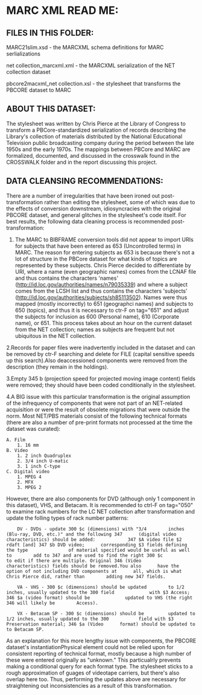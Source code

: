 # MARC XML READ ME:

## FILES IN THIS FOLDER:

MARC21slim.xsd - the MARCXML schema definitions for MARC serlializations

net collection_marcxml.xml - the MARCXML serialization of the NET collection dataset

pbcore2macxml_net collection.xsl - the stylesheet that transforms the PBCORE dataset to MARC

## ABOUT THIS DATASET:

The stylesheet was written by Chris Pierce at the Library of Congress to transform a PBCore-standardized serialization of records describing the Library's collection of materials distributed by the National Educational Television public broadcasting company during the period between the late 1950s and the early 1970s. The mappings between PBCore and MARC are formalized, documented, and discussed in the crosswalk found in the CROSSWALK folder and in the report discussing this project.


## DATA CLEANSING RECOMMENDATIONS:

There are a number of irregularities that have been ironed out post-transformation rather than editing the stylesheet, some of which was due to the effects of conversion downstream, idiosyncracies with the original PBCORE dataset, and general glitches in the stylesheet's code itself. For best results, the following data cleaning process is recommended post-transformation:

1. The MARC to BIBFRAME conversion tools did not appear to import URIs for subjects that have been entered as 653 (Uncontrolled terms) in MARC. The reason for entering subjects as 653 is because there's not a lot of structure in the PBCore dataset for what kinds of topics are represented by these subjects. Chris Pierce decided to differentiate by URI, where a name (even geographic names) comes from the LCNAF file and thus contains the characters 'names' (http://id.loc.gov/authorities/names/n79035339) and where a subject comes from the LCSH list and thus contains the characters 'subjects' (http://id.loc.gov/authorities/subjects/sh85113502). Names were thus mapped (mostly incorrectly) to 651 (geographci names) and subjects to 650 (topics), and thus it is necessary to ctr-F on tag="651" and adjust the subjects for inclusion as 600 (Personal name), 610 (Corporate name), or 651. This process takes about an hour on the current dataset from the NET collection; names as subjects are frequent but not ubiquitous in the NET collection.

2.Records for paper files were inadvertently included in the dataset and can be removed by ctr-F searching and delete for FILE (capital sensitive speeds up this search).Also deaccessioned components were removed from the description (they remain in the holdings).

3.Empty 345 b (projection speed for projected moving image content) fields were removed; they should have been coded conditionally in the stylesheet.

4.A BIG issue with this particular transformation is the original assumption of the infrequency of components that were not part of an NET-related acquisition or were the result of obsolete migrations that were outside the norm. Most NET/PBS materials consist of the following technical formats (there are also a number of pre-print formats not processed at the time the dataset was curated):

	A. Film
		1. 16 mm
	B. Video
		1. 2 inch Quadruplex
		2. 3/4 inch U-matic
		3. 1 inch C-type
	C. Digital video
		1. MPEG 4
		2. MFX
		3. MPEG 2

However, there are also components for DVD (although only 1 component in this dataset), VHS, and Betacam. It is recommended to ctrl-F on tag="050" to examine rack numbers for the LC NET collection after transformation and update the folling types of rack number patterns:

		DV - DVDs - update 300 $c (dimensions) with "3/4 		inches (Blu-ray, DVD, etc.)" and the following 347 		(digital video characteristics) should be added: 			347 $A video file $2 rdaft [and] 347 $b DVD video; 		corresponding $3 fields defining the type 				of material specified would be useful as well to 		add to 347 and are used to find the right 300 $c 			to edit if there are multiple. Original 346 (Video 		characteristics) fields should be removed.You also 		have the option of not including DVD components at 		all, which is what Chris Pierce did, rather than 		adding new 347 fields.

		VA - VHS - 300 $c (dimensions) should be updated 		to 1/2 inches, usually updated to the 300 field 			with $3 Access; 346 $a (video format) should be 			updated to VHS (the right 346 will likely be 		Access).

		VX - Betacam SP - 300 $c (dimensions) should be 		updated to 1/2 inches, usually updated to the 300 			field with $3 Preservation material; 346 $a (Video 		format) should be updated to to Betacam SP.

As an explanation for this more lengthy issue with components, the PBCORE dataset's instantiationPhysical element could not be relied upon for consistent reporting of technical format, mostly because a high number of these were entered originally as "unknown." This particualrly prevents making a conditional query for each format type. The stylesheet sticks to a rough approximation of guages of videotape carriers, but there's also overlap here too. Thus, performing the updates above are necessary for straightening out inconsistencies as a result of this transformation.
